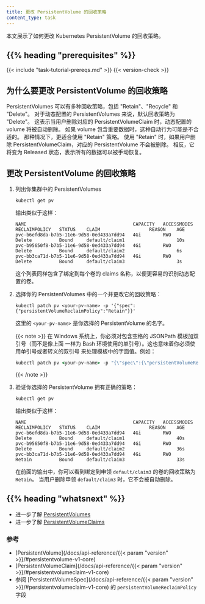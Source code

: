 ```yaml
---
title: 更改 PersistentVolume 的回收策略
content_type: task
---
```

<!-- overview -->
<!--
This page shows how to change the reclaim policy of a Kubernetes
PersistentVolume.
-->
本文展示了如何更改 Kubernetes PersistentVolume 的回收策略。

## {{% heading "prerequisites" %}}

{{< include "task-tutorial-prereqs.md" >}} {{< version-check >}}

<!-- steps -->

<!--
## Why change reclaim policy of a PersistentVolume

PersistentVolumes can have various reclaim policies, including "Retain",
"Recycle", and "Delete". For dynamically provisioned PersistentVolumes,
the default reclaim policy is "Delete". This means that a dynamically provisioned
volume is automatically deleted when a user deletes the corresponding
PersistentVolumeClaim. This automatic behavior might be inappropriate if the volume
contains precious data. In that case, it is more appropriate to use the "Retain"
policy. With the "Retain" policy, if a user deletes a PersistentVolumeClaim,
the corresponding PersistentVolume is not be deleted. Instead, it is moved to the
Released phase, where all of its data can be manually recovered.
-->
## 为什么要更改 PersistentVolume 的回收策略

PersistentVolumes 可以有多种回收策略，包括 "Retain"、"Recycle" 和  "Delete"。
对于动态配置的 PersistentVolumes 来说，默认回收策略为 "Delete"。
这表示当用户删除对应的 PersistentVolumeClaim 时，动态配置的 volume 将被自动删除。
如果 volume 包含重要数据时，这种自动行为可能是不合适的。
那种情况下，更适合使用 "Retain" 策略。
使用 "Retain" 时，如果用户删除 PersistentVolumeClaim，对应的 PersistentVolume 不会被删除。
相反，它将变为 Released 状态，表示所有的数据可以被手动恢复。

<!--
## Changing the reclaim policy of a PersistentVolume
-->
## 更改 PersistentVolume 的回收策略

<!--
1. List the PersistentVolumes in your cluster:
-->
1. 列出你集群中的 PersistentVolumes

   ```shell
   kubectl get pv
   ```

   输出类似于这样：

   ```
   NAME                                       CAPACITY   ACCESSMODES   RECLAIMPOLICY   STATUS    CLAIM                  REASON    AGE
   pvc-b6efd8da-b7b5-11e6-9d58-0ed433a7dd94   4Gi        RWO           Delete          Bound     default/claim1                   10s
   pvc-b95650f8-b7b5-11e6-9d58-0ed433a7dd94   4Gi        RWO           Delete          Bound     default/claim2                   6s
   pvc-bb3ca71d-b7b5-11e6-9d58-0ed433a7dd94   4Gi        RWO           Delete          Bound     default/claim3                   3s
   ```

   <!--
   This list also includes the name of the claims that are bound to each volume
   for easier identification of dynamically provisioned volumes.
   -->
   这个列表同样包含了绑定到每个卷的 claims 名称，以便更容易的识别动态配置的卷。

<!--
1. Choose one of your PersistentVolumes and change its reclaim policy:
-->
2. 选择你的 PersistentVolumes 中的一个并更改它的回收策略：

   ```shell
   kubectl patch pv <your-pv-name> -p '{"spec":{"persistentVolumeReclaimPolicy":"Retain"}}'
   ```

   <!--
   where `<your-pv-name>` is the name of your chosen PersistentVolume.
   -->
   这里的 `<your-pv-name>` 是你选择的 PersistentVolume 的名字。

   <!--
   On Windows, you must _double_ quote any JSONPath template that contains spaces
   (not single quote as shown above for bash). This in turn means that you must
   use a single quote or escaped double quote around any literals in the template. For example:
   -->
   {{< note >}}
   在 Windows 系统上，你必须对包含空格的 JSONPath 模板加双引号（而不是像上面
   一样为 Bash 环境使用的单引号）。这也意味着你必须使用单引号或者转义的双引号
   来处理模板中的字面值。例如：

   ```cmd
   kubectl patch pv <your-pv-name> -p "{\"spec\":{\"persistentVolumeReclaimPolicy\":\"Retain\"}}"
   ```
   {{< /note >}}

<!--
1. Verify that your chosen PersistentVolume has the right policy:
-->
3. 验证你选择的 PersistentVolume 拥有正确的策略：

   ```shell
   kubectl get pv
   ```

   <!--
   The output is similar to this:
   -->
   输出类似于这样：

   ```
   NAME                                       CAPACITY   ACCESSMODES   RECLAIMPOLICY   STATUS    CLAIM                  REASON    AGE
   pvc-b6efd8da-b7b5-11e6-9d58-0ed433a7dd94   4Gi        RWO           Delete          Bound     default/claim1                   40s
   pvc-b95650f8-b7b5-11e6-9d58-0ed433a7dd94   4Gi        RWO           Delete          Bound     default/claim2                   36s
   pvc-bb3ca71d-b7b5-11e6-9d58-0ed433a7dd94   4Gi        RWO           Retain          Bound     default/claim3                   33s
   ```

   <!--
   In the preceding output, you can see that the volume bound to claim
   `default/claim3` has reclaim policy `Retain`. It will not be automatically
   deleted when a user deletes claim `default/claim3`.
   -->
   在前面的输出中，你可以看到绑定到申领 `default/claim3` 的卷的回收策略为 `Retain`。
   当用户删除申领 `default/claim3` 时，它不会被自动删除。

## {{% heading "whatsnext" %}}

<!--
* Learn more about [PersistentVolumes](/docs/concepts/storage/persistent-volumes/).
* Learn more about [PersistentVolumeClaims](/docs/concepts/storage/persistent-volumes/#persistentvolumeclaims).
-->
* 进一步了解 [PersistentVolumes](/docs/concepts/storage/persistent-volumes/)
* 进一步了解 [PersistentVolumeClaims](/docs/concepts/storage/persistent-volumes/#persistentvolumeclaims)

### 参考

* [PersistentVolume](/docs/api-reference/{{< param "version" >}}/#persistentvolume-v1-core)
* [PersistentVolumeClaim](/docs/api-reference/{{< param "version" >}}/#persistentvolumeclaim-v1-core)
* 参阅 [PersistentVolumeSpec](/docs/api-reference/{{< param "version" >}}/#persistentvolumeclaim-v1-core) 的 `persistentVolumeReclaimPolicy` 字段

